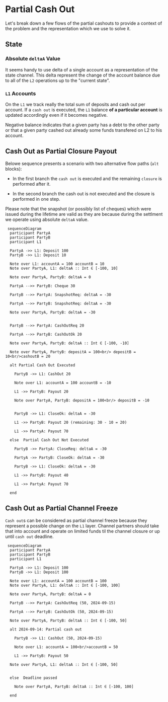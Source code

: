 # Partial Cash Out

Let's break down a few flows of the partial cashouts to provide a context of the problem and the representation which we use to solve it.

## State

### Absolute `deltaA` Value

It seems handy to use delta of a single account as a representation of the state channel. This delta represent the change of the account balance due to all of the `L2` operations up to the "current state".

### `L1` Accounts

On the `L1` we track really the total sum of deposits and cash out per account. If a `cash out` is executed, the `L1` balance **of a particular account** is updated accordingly even if it becomes negative.

Negative balance indicates that a given party has a debt to the other party or that a given party cashed out already some funds transfered on L2 to his account.

## Cash Out as Partial Closure Payout

Belowe sequence presents a scenario with two alternative flow paths (`alt` blocks):

- In the first branch the `cash out` is executed and the remaining `closure` is performed after it.

- In the second branch the cash out is not executed and the closure is performed in one step.

Please note that the snapshot (or possibly list of cheques) which were issued during the lifetime are valid as they are because during the settlment we operate using absolute `deltaA` value.

```mermaid
 sequenceDiagram
  participant PartyA
  participant PartyB
  participant L1

  PartyA ->> L1: Deposit 100
  PartyB ->> L1: Deposit 10

  Note over L1: accountA = 100 accountB = 10
  Note over PartyA, L1: deltaA :: Int ∈ [-100, 10]

  Note over PartyA, PartyB: deltaA = 0

  PartyA -->> PartyB: Cheque 30

  PartyB -->> PartyA: SnapshotReq: deltaA = -30

  PartyA -->> PartyB: SnapshotReq: deltaA = -30

  Note over PartyA, PartyB: deltaA = -30


  PartyB -->> PartyA: CashOutReq 20

  PartyA -->> PartyB: CashOutOk 20

  Note over PartyA, PartyB: deltaA :: Int ∈ [-100, -10]

  Note over PartyA, PartyB: depositA = 100<br/> depositB = 10<br/>cashoutB = 20

  alt Partial Cash Out Executed

    PartyB ->> L1: CashOut 20

    Note over L1: accountA = 100 accountB = -10

    L1 ->> PartyB: Payout 20

    Note over PartyA, PartyB: depositA = 100<br/> depositB = -10


    PartyB ->> L1: CloseOk: deltaA = -30

    L1 ->> PartyB: Payout 20 (remaining: 30 - 10 = 20)

    L1 ->> PartyA: Payout 70

  else  Partial Cash Out Not Executed

    PartyB ->> PartyA: CloseReq: deltaA = -30

    PartyA ->> PartyB: CloseOk: deltaA = -30

    PartyB ->> L1: CloseOk: deltaA = -30

    L1 ->> PartyB: Payout 40

    L1 ->> PartyA: Payout 70

  end

```

## Cash Out as Partial Channel Freeze

`Cash out`s can be considered as partial channel freeze because they represent a possible change on the `L1` layer. Channel partners should take that into account and operate on limited funds til the channel closure or up until `cash out` deadline.

```mermaid
 sequenceDiagram
  participant PartyA
  participant PartyB
  participant L1

  PartyA ->> L1: Deposit 100
  PartyB ->> L1: Deposit 100

  Note over L1: accountA = 100 accountB = 100
  Note over PartyA, L1: deltaA :: Int ∈ [-100, 100]

  Note over PartyA, PartyB: deltaA = 0

  PartyB -->> PartyA: CashOutReq (50, 2024-09-15)

  PartyA -->> PartyB: CashOutOk (50, 2024-09-15)

  Note over PartyA, PartyB: deltaA :: Int ∈ [-100, 50]

  alt 2024-09-14: Partial cash out

    PartyB ->> L1: CashOut (50, 2024-09-15)

    Note over L1: accountA = 100<br/>accountB = 50

    L1 ->> PartyB: Payout 50

  Note over PartyA, L1: deltaA :: Int ∈ [-100, 50]


  else  Deadline passed

    Note over PartyA, PartyB: deltaA :: Int ∈ [-100, 100]

  end
```
